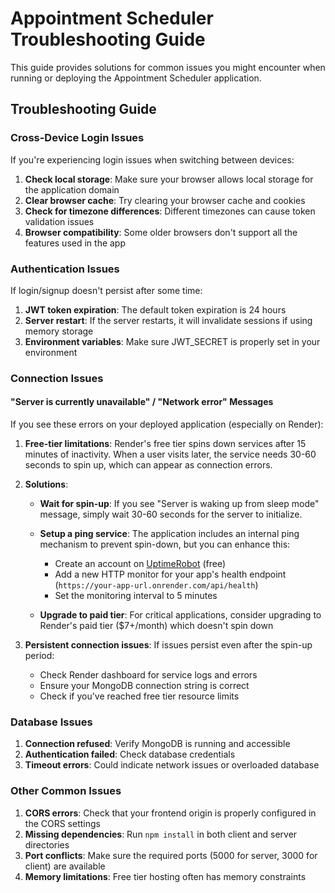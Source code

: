 # Appointment Scheduler Troubleshooting Guide

This guide provides solutions for common issues you might encounter when running or deploying the Appointment Scheduler application.

## Troubleshooting Guide

### Cross-Device Login Issues

If you're experiencing login issues when switching between devices:

1. **Check local storage**: Make sure your browser allows local storage for the application domain
2. **Clear browser cache**: Try clearing your browser cache and cookies
3. **Check for timezone differences**: Different timezones can cause token validation issues
4. **Browser compatibility**: Some older browsers don't support all the features used in the app

### Authentication Issues

If login/signup doesn't persist after some time:

1. **JWT token expiration**: The default token expiration is 24 hours
2. **Server restart**: If the server restarts, it will invalidate sessions if using memory storage
3. **Environment variables**: Make sure JWT_SECRET is properly set in your environment

### Connection Issues

#### "Server is currently unavailable" / "Network error" Messages

If you see these errors on your deployed application (especially on Render):

1. **Free-tier limitations**: Render's free tier spins down services after 15 minutes of inactivity. When a user visits later, the service needs 30-60 seconds to spin up, which can appear as connection errors.

2. **Solutions**:

   - **Wait for spin-up**: If you see "Server is waking up from sleep mode" message, simply wait 30-60 seconds for the server to initialize.
   
   - **Setup a ping service**: The application includes an internal ping mechanism to prevent spin-down, but you can enhance this:
     - Create an account on [UptimeRobot](https://uptimerobot.com) (free)
     - Add a new HTTP monitor for your app's health endpoint (`https://your-app-url.onrender.com/api/health`)
     - Set the monitoring interval to 5 minutes
   
   - **Upgrade to paid tier**: For critical applications, consider upgrading to Render's paid tier ($7+/month) which doesn't spin down

3. **Persistent connection issues**: If issues persist even after the spin-up period:
   - Check Render dashboard for service logs and errors
   - Ensure your MongoDB connection string is correct
   - Check if you've reached free tier resource limits

### Database Issues

1. **Connection refused**: Verify MongoDB is running and accessible
2. **Authentication failed**: Check database credentials
3. **Timeout errors**: Could indicate network issues or overloaded database

### Other Common Issues

1. **CORS errors**: Check that your frontend origin is properly configured in the CORS settings
2. **Missing dependencies**: Run `npm install` in both client and server directories
3. **Port conflicts**: Make sure the required ports (5000 for server, 3000 for client) are available
4. **Memory limitations**: Free tier hosting often has memory constraints 